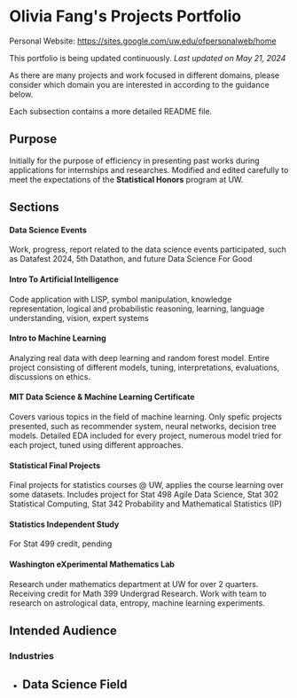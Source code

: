 # Olivia Fang's Projects Portfolio

Personal Website: https://sites.google.com/uw.edu/ofpersonalweb/home

This portfolio is being updated continuously. *Last updated on May 21, 2024*

As there are many projects and work focused in different domains, please consider which domain you are interested in according to the guidance below.

Each subsection contains a more detailed README file.

## Purpose

Initially for the purpose of efficiency in presenting past works during applications for internships and researches. Modified and edited carefully to meet the expectations of the **Statistical Honors** program at UW.

## Sections

#### Data Science Events

Work, progress, report related to the data science events participated, such as Datafest 2024, 5th Datathon, and future Data Science For Good 

#### Intro To Artificial Intelligence

Code application with LISP, symbol manipulation, knowledge representation, logical and probabilistic reasoning, learning, language understanding, vision, expert systems

#### Intro to Machine Learning

Analyzing real data with deep learning and random forest model. Entire project consisting of different models, tuning, interpretations, evaluations, discussions on ethics.

#### MIT Data Science & Machine Learning Certificate

Covers various topics in the field of machine learning. Only spefic projects presented, such as recommender system, neural networks, decision tree models. Detailed EDA included for every project, numerous model tried for each project, tuned using different approaches.

#### Statistical Final Projects

Final projects for statistics courses @ UW, applies the course learning over some datasets. Includes project for Stat 498 Agile Data Science, Stat 302 Statistical Computing, Stat 342 Probability and Mathematical Statistics (IP)

#### Statistics Independent Study

For Stat 499 credit, pending

#### Washington eXperimental Mathematics Lab

Research under mathematics department at UW for over 2 quarters. Receiving credit for Math 399 Undergrad Research. Work with team to research on astrological data, entropy, machine learning experiments.

## Intended Audience
### Industries
- Data Science Field
  - 
